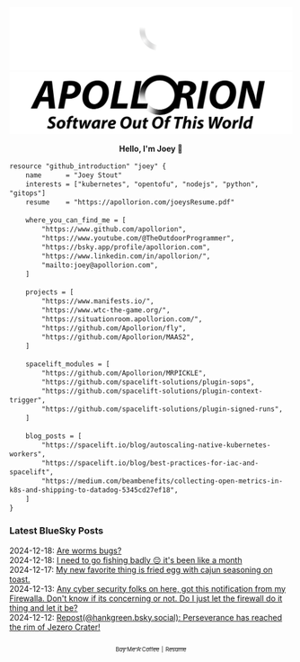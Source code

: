 ![Personal Website](https://raw.githubusercontent.com/Apollorion/apollorion/main/logos/new-large-white-transparent.png#gh-dark-mode-only)![Personal Website](https://raw.githubusercontent.com/Apollorion/apollorion/main/logos/new-large-black-transparent.png#gh-light-mode-only)

<p align="center">
    <b>Hello, I'm Joey 👋</b>
</p>

```hcl
resource "github_introduction" "joey" {
    name      = "Joey Stout"
    interests = ["kubernetes", "opentofu", "nodejs", "python", "gitops"]
    resume    = "https://apollorion.com/joeysResume.pdf"

    where_you_can_find_me = [
        "https://www.github.com/apollorion",
        "https://www.youtube.com/@TheOutdoorProgrammer",
        "https://bsky.app/profile/apollorion.com",
        "https://www.linkedin.com/in/apollorion/",
        "mailto:joey@apollorion.com",
    ]

    projects = [
        "https://www.manifests.io/",
        "https://www.wtc-the-game.org/",
        "https://situationroom.apollorion.com/",
        "https://github.com/Apollorion/fly",
        "https://github.com/Apollorion/MAAS2",
    ]

    spacelift_modules = [
        "https://github.com/Apollorion/MRPICKLE",
        "https://github.com/spacelift-solutions/plugin-sops",
        "https://github.com/spacelift-solutions/plugin-context-trigger",
        "https://github.com/spacelift-solutions/plugin-signed-runs",
    ]

    blog_posts = [
        "https://spacelift.io/blog/autoscaling-native-kubernetes-workers",
        "https://spacelift.io/blog/best-practices-for-iac-and-spacelift",
        "https://medium.com/beambenefits/collecting-open-metrics-in-k8s-and-shipping-to-datadog-5345cd27ef18",
    ]
}
```

### Latest BlueSky Posts
2024-12-18: [Are worms bugs? ](https://bsky.app/profile/apollorion.com/post/3ldm4g6owic2h)  
2024-12-18: [I need to go fishing badly 😔 it's been like a month ](https://bsky.app/profile/apollorion.com/post/3ldkiilqtjc2u)  
2024-12-17: [My new favorite thing is fried egg with cajun seasoning on toast. ](https://bsky.app/profile/apollorion.com/post/3ldixab4et22z)  
2024-12-13: [Any cyber security folks on here, got this notification from my Firewalla. Don't know if its concerning or not. Do I just let the firewall do it thing and let it be? ](https://bsky.app/profile/apollorion.com/post/3ld7swxn4a22z)  
2024-12-12: [Repost(@hankgreen.bsky.social): Perseverance has reached the rim of Jezero Crater! ](https://bsky.app/profile/hankgreen.bsky.social/post/3ld524zv4o22b)  


<p align="center">
    <a href="https://www.buymeacoffee.com/apollorion"><sub><sub>Buy Me A Coffee</sub></sub></a> <sub><sub>|</sub></sub> <a href="https://apollorion.com/joeysResume.pdf"><sub><sub>Resume</sub></sub></a>
</p>
